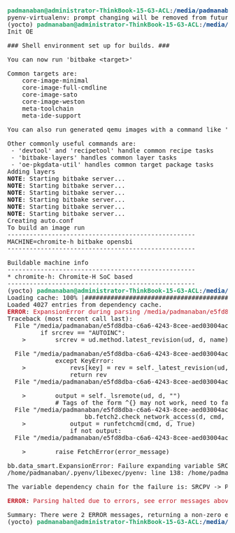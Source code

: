 <pre><font color="#26A269"><b>padmanaban@administrator-ThinkBook-15-G3-ACL</b></font>:<font color="#12488B"><b>/media/padmanaban/e5fd8dba-c6a6-4243-8cee-aed03004ac1d/re</b></font>$ pyenv activate yocto 
pyenv-virtualenv: prompt changing will be removed from future release. configure `export PYENV_VIRTUALENV_DISABLE_PROMPT=1&apos; to simulate the behavior.
(yocto) <font color="#26A269"><b>padmanaban@administrator-ThinkBook-15-G3-ACL</b></font>:<font color="#12488B"><b>/media/padmanaban/e5fd8dba-c6a6-4243-8cee-aed03004ac1d/re</b></font>$ . ./meta-incoresemi/setup.sh
Init OE

### Shell environment set up for builds. ###

You can now run &apos;bitbake &lt;target&gt;&apos;

Common targets are:
    core-image-minimal
    core-image-full-cmdline
    core-image-sato
    core-image-weston
    meta-toolchain
    meta-ide-support

You can also run generated qemu images with a command like &apos;runqemu qemux86-64&apos;.

Other commonly useful commands are:
 - &apos;devtool&apos; and &apos;recipetool&apos; handle common recipe tasks
 - &apos;bitbake-layers&apos; handles common layer tasks
 - &apos;oe-pkgdata-util&apos; handles common target package tasks
Adding layers
<b>NOTE</b>: Starting bitbake server...
<b>NOTE</b>: Starting bitbake server...
<b>NOTE</b>: Starting bitbake server...
<b>NOTE</b>: Starting bitbake server...
<b>NOTE</b>: Starting bitbake server...
<b>NOTE</b>: Starting bitbake server...
Creating auto.conf
To build an image run
---------------------------------------------------
MACHINE=chromite-h bitbake opensbi
---------------------------------------------------

Buildable machine info
---------------------------------------------------
* chromite-h: Chromite-H SoC based
---------------------------------------------------
(yocto) <font color="#26A269"><b>padmanaban@administrator-ThinkBook-15-G3-ACL</b></font>:<font color="#12488B"><b>/media/padmanaban/e5fd8dba-c6a6-4243-8cee-aed03004ac1d/re/build</b></font>$ MACHINE=chromite-h bitbake opensbi
Loading cache: 100% |###############################################################################################################################################################################| Time: 0:00:00
Loaded 4027 entries from dependency cache.
<font color="#C01C28"><b>ERROR</b></font>: <font color="#C01C28">ExpansionError during parsing /media/padmanaban/e5fd8dba-c6a6-4243-8cee-aed03004ac1d/re/meta-riscv/recipes-kernel/linux/linux-mainline_5.18.bb</font>                                              | ETA:  --:--:--
Traceback (most recent call last):
  File &quot;/media/padmanaban/e5fd8dba-c6a6-4243-8cee-aed03004ac1d/re/openembedded-core/bitbake/lib/bb/fetch2/__init__.py&quot;, line 1218, in srcrev_internal_helper(ud=&lt;bb.fetch2.FetchData object at 0x7ffa5ee470d0&gt;, d=&lt;bb.data_smart.DataSmart object at 0x7ffa5ee7bac0&gt;, name=&apos;default&apos;):
         if srcrev == &quot;AUTOINC&quot;:
    &gt;        srcrev = ud.method.latest_revision(ud, d, name)
     
  File &quot;/media/padmanaban/e5fd8dba-c6a6-4243-8cee-aed03004ac1d/re/openembedded-core/bitbake/lib/bb/fetch2/__init__.py&quot;, line 1628, in Git.latest_revision(ud=&lt;bb.fetch2.FetchData object at 0x7ffa5ee470d0&gt;, d=&lt;bb.data_smart.DataSmart object at 0x7ffa5ee7bac0&gt;, name=&apos;default&apos;):
             except KeyError:
    &gt;            revs[key] = rev = self._latest_revision(ud, d, name)
                 return rev
  File &quot;/media/padmanaban/e5fd8dba-c6a6-4243-8cee-aed03004ac1d/re/openembedded-core/bitbake/lib/bb/fetch2/git.py&quot;, line 750, in Git._latest_revision(ud=&lt;bb.fetch2.FetchData object at 0x7ffa5ee470d0&gt;, d=&lt;bb.data_smart.DataSmart object at 0x7ffa5ee7bac0&gt;, name=&apos;default&apos;):
     
    &gt;        output = self._lsremote(ud, d, &quot;&quot;)
             # Tags of the form ^{} may not work, need to fallback to other form
  File &quot;/media/padmanaban/e5fd8dba-c6a6-4243-8cee-aed03004ac1d/re/openembedded-core/bitbake/lib/bb/fetch2/git.py&quot;, line 733, in Git._lsremote(ud=&lt;bb.fetch2.FetchData object at 0x7ffa5ee470d0&gt;, d=&lt;bb.data_smart.DataSmart object at 0x7ffa5ee7bac0&gt;, search=&apos;&apos;):
                     bb.fetch2.check_network_access(d, cmd, repourl)
    &gt;            output = runfetchcmd(cmd, d, True)
                 if not output:
  File &quot;/media/padmanaban/e5fd8dba-c6a6-4243-8cee-aed03004ac1d/re/openembedded-core/bitbake/lib/bb/fetch2/__init__.py&quot;, line 932, in runfetchcmd(cmd=&apos;export PSEUDO_DISABLED=1; export DBUS_SESSION_BUS_ADDRESS=&quot;unix:path=/run/user/1001/bus,guid=8eede7efae227786c87ad26363f8a0bc&quot;; export SSH_AUTH_SOCK=&quot;/run/user/1001/keyring/ssh&quot;; export PATH=&quot;/media/padmanaban/e5fd8dba-c6a6-4243-8cee-aed03004ac1d/re/openembedded-core/scripts:/media/padmanaban/e5fd8dba-c6a6-4243-8cee-aed03004ac1d/re/build/tmp-glibc/work/chromite_h-oe-linux/linux-mainline/fetcheravoidrecurse-fetcheravoidrecurse/recipe-sysroot-native/usr/bin/riscv64-oe-linux:/media/padmanaban/e5fd8dba-c6a6-4243-8cee-aed03004ac1d/re/build/tmp-glibc/work/chromite_h-oe-linux/linux-mainline/fetcheravoidrecurse-fetcheravoidrecurse/recipe-sysroot/usr/bin/crossscripts:/media/padmanaban/e5fd8dba-c6a6-4243-8cee-aed03004ac1d/re/build/tmp-glibc/work/chromite_h-oe-linux/linux-mainline/fetcheravoidrecurse-fetcheravoidrecurse/recipe-sysroot-native/usr/sbin:/media/padmanaban/e5fd8dba-c6a6-4243-8cee-aed03004ac1d/re/build/tmp-glibc/work/chromite_h-oe-linux/linux-mainline/fetcheravoidrecurse-fetcheravoidrecurse/recipe-sysroot-native/usr/bin:/media/padmanaban/e5fd8dba-c6a6-4243-8cee-aed03004ac1d/re/build/tmp-glibc/work/chromite_h-oe-linux/linux-mainline/fetcheravoidrecurse-fetcheravoidrecurse/recipe-sysroot-native/sbin:/media/padmanaban/e5fd8dba-c6a6-4243-8cee-aed03004ac1d/re/build/tmp-glibc/work/chromite_h-oe-linux/linux-mainline/fetcheravoidrecurse-fetcheravoidrecurse/recipe-sysroot-native/bin:/media/padmanaban/e5fd8dba-c6a6-4243-8cee-aed03004ac1d/re/openembedded-core/bitbake/bin:/media/padmanaban/e5fd8dba-c6a6-4243-8cee-aed03004ac1d/re/build/tmp-glibc/hosttools&quot;; export HOME=&quot;/home/padmanaban&quot;; git -c gc.autoDetach=false -c core.pager=cat ls-remote git://git.kernel.org/pub/scm/linux/kernel/git/stable/linux.git &apos;, d=&lt;bb.data_smart.DataSmart object at 0x7ffa5ee47a00&gt;, quiet=True, cleanup=[], log=None, workdir=None):
     
    &gt;        raise FetchError(error_message)
     
bb.data_smart.ExpansionError: Failure expanding variable SRCPV, expression was ${@bb.fetch2.get_srcrev(d)} which triggered exception FetchError: Fetcher failure: Fetch command export PSEUDO_DISABLED=1; export DBUS_SESSION_BUS_ADDRESS=&quot;unix:path=/run/user/1001/bus,guid=8eede7efae227786c87ad26363f8a0bc&quot;; export SSH_AUTH_SOCK=&quot;/run/user/1001/keyring/ssh&quot;; export PATH=&quot;/media/padmanaban/e5fd8dba-c6a6-4243-8cee-aed03004ac1d/re/openembedded-core/scripts:/media/padmanaban/e5fd8dba-c6a6-4243-8cee-aed03004ac1d/re/build/tmp-glibc/work/chromite_h-oe-linux/linux-mainline/fetcheravoidrecurse-fetcheravoidrecurse/recipe-sysroot-native/usr/bin/riscv64-oe-linux:/media/padmanaban/e5fd8dba-c6a6-4243-8cee-aed03004ac1d/re/build/tmp-glibc/work/chromite_h-oe-linux/linux-mainline/fetcheravoidrecurse-fetcheravoidrecurse/recipe-sysroot/usr/bin/crossscripts:/media/padmanaban/e5fd8dba-c6a6-4243-8cee-aed03004ac1d/re/build/tmp-glibc/work/chromite_h-oe-linux/linux-mainline/fetcheravoidrecurse-fetcheravoidrecurse/recipe-sysroot-native/usr/sbin:/media/padmanaban/e5fd8dba-c6a6-4243-8cee-aed03004ac1d/re/build/tmp-glibc/work/chromite_h-oe-linux/linux-mainline/fetcheravoidrecurse-fetcheravoidrecurse/recipe-sysroot-native/usr/bin:/media/padmanaban/e5fd8dba-c6a6-4243-8cee-aed03004ac1d/re/build/tmp-glibc/work/chromite_h-oe-linux/linux-mainline/fetcheravoidrecurse-fetcheravoidrecurse/recipe-sysroot-native/sbin:/media/padmanaban/e5fd8dba-c6a6-4243-8cee-aed03004ac1d/re/build/tmp-glibc/work/chromite_h-oe-linux/linux-mainline/fetcheravoidrecurse-fetcheravoidrecurse/recipe-sysroot-native/bin:/media/padmanaban/e5fd8dba-c6a6-4243-8cee-aed03004ac1d/re/openembedded-core/bitbake/bin:/media/padmanaban/e5fd8dba-c6a6-4243-8cee-aed03004ac1d/re/build/tmp-glibc/hosttools&quot;; export HOME=&quot;/home/padmanaban&quot;; git -c gc.autoDetach=false -c core.pager=cat ls-remote git://git.kernel.org/pub/scm/linux/kernel/git/stable/linux.git  failed with exit code 126, output:
/home/padmanaban/.pyenv/libexec/pyenv: line 138: /home/padmanaban/.pyenv/libexec/pyenv-exec: Argument list too long

The variable dependency chain for the failure is: SRCPV -&gt; PV -&gt; WORKDIR -&gt; B

<font color="#C01C28"><b>ERROR</b></font>: <font color="#C01C28">Parsing halted due to errors, see error messages above</font>

Summary: There were 2 ERROR messages, returning a non-zero exit code.
(yocto) <font color="#26A269"><b>padmanaban@administrator-ThinkBook-15-G3-ACL</b></font>:<font color="#12488B"><b>/media/padmanaban/e5fd8dba-c6a6-4243-8cee-aed03004ac1d/re/build</b></font>$ 
</pre>
